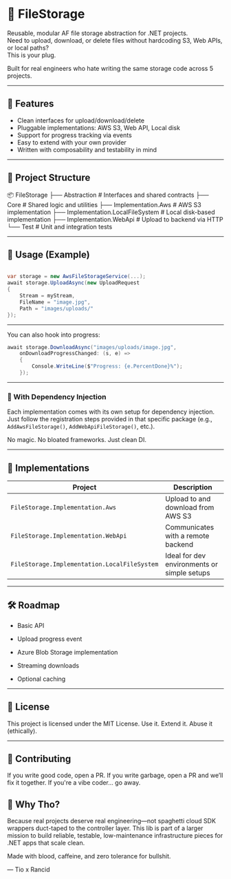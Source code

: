 # 🧾 FileStorage

Reusable, modular AF file storage abstraction for .NET projects.  
Need to upload, download, or delete files without hardcoding S3, Web APIs, or local paths?  
This is your plug.

Built for real engineers who hate writing the same storage code across 5 projects.

---

## 🔧 Features

- Clean interfaces for upload/download/delete
- Pluggable implementations: AWS S3, Web API, Local disk
- Support for progress tracking via events
- Easy to extend with your own provider
- Written with composability and testability in mind

---

## 📁 Project Structure

📦 FileStorage
├── Abstraction                     # Interfaces and shared contracts
├── Core                            # Shared logic and utilities
├── Implementation.Aws             # AWS S3 implementation
├── Implementation.LocalFileSystem # Local disk-based implementation
├── Implementation.WebApi          # Upload to backend via HTTP
└── Test                            # Unit and integration tests

---

## 🚀 Usage (Example)

```csharp

var storage = new AwsFileStorageService(...);
await storage.UploadAsync(new UploadRequest
{
    Stream = myStream,
    FileName = "image.jpg",
    Path = "images/uploads/"
});


```

---

You can also hook into progress:

```csharp
await storage.DownloadAsync("images/uploads/image.jpg",
    onDownloadProgressChanged: (s, e) =>
    {
        Console.WriteLine($"Progress: {e.PercentDone}%");
    });

```

---

### 🧩 With Dependency Injection

Each implementation comes with its own setup for dependency injection.  
Just follow the registration steps provided in that specific package (e.g., `AddAwsFileStorage()`, `AddWebApiFileStorage()`, etc.).

No magic. No bloated frameworks. Just clean DI.

---

## 🧪 Implementations

| Project                                      | Description                                 |
| -------------------------------------------- | ------------------------------------------- |
| `FileStorage.Implementation.Aws`             | Upload to and download from AWS S3          |
| `FileStorage.Implementation.WebApi`          | Communicates with a remote backend          |
| `FileStorage.Implementation.LocalFileSystem` | Ideal for dev environments or simple setups |

---

## 🛠️ Roadmap
- Basic API

- Upload progress event

- Azure Blob Storage implementation

- Streaming downloads

- Optional caching

---

## 🧾 License

This project is licensed under the MIT License.
Use it. Extend it. Abuse it (ethically).

---

## 🤝 Contributing

If you write good code, open a PR.
If you write garbage, open a PR and we’ll fix it together.
If you're a vibe coder... go away.

## 🧠 Why Tho?
Because real projects deserve real engineering—not spaghetti cloud SDK wrappers duct-taped to the controller layer.
This lib is part of a larger mission to build reliable, testable, low-maintenance infrastructure pieces for .NET apps that scale clean.

Made with blood, caffeine, and zero tolerance for bullshit.

— Tio x Rancid